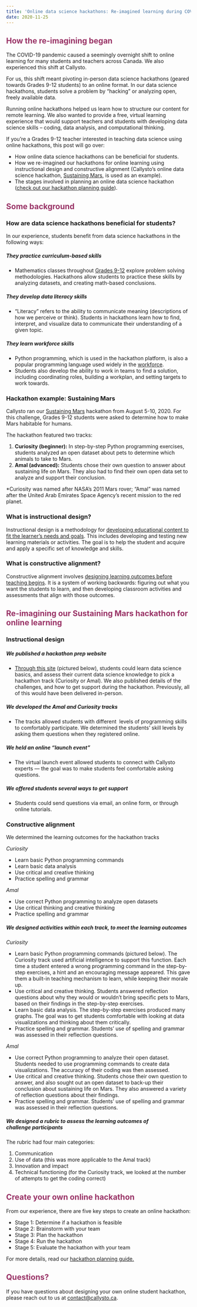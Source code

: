 ```yaml
---
title: 'Online data science hackathons: Re-imagined learning during COVID-19'
date: 2020-11-25
---
```

<h2><span style="color: #993366;">How the re-imagining began</span></h2>
<p>The COVID-19 pandemic caused a seemingly overnight shift to online learning for many students and teachers across Canada. We also experienced this shift at Callysto.</p>
<p>For us, this shift meant pivoting in-person data science hackathons (geared towards Grades 9-12 students) to an online format. In our data science hackathons, students solve a problem by “hacking” or analyzing open, freely available data.</p>
<p>Running online hackathons helped us learn how to structure our content for remote learning. We also wanted to provide a free, virtual learning experience that would support teachers and students with developing data science skills – coding, data analysis, and computational thinking.</p>
<p>If you’re a Grades 9-12 teacher interested in teaching data science using online hackathons, this post will go over:</p>
<ul>
<li>How online data science hackathons can be beneficial for students.</li>
<li>How we re-imagined our hackathons for online learning using instructional design and constructive alignment (Callysto’s online data science hackathon,&nbsp;<a href="https://www.callysto.ca/2020/09/10/students-seek-a-sustainable-life-on-mars-as-part-of-callysto-hackathon/" target="_blank" rel="noreferrer noopener">Sustaining Mars</a>, is used as an example).</li>
<li>The stages involved in planning an online data science hackathon (<a href="https://bit.ly/callystohackathonguide" target="_blank" rel="noreferrer noopener">check out our hackathon planning guide</a>).</li>
</ul>
<h2><span style="color: #993366;">Some background</span></h2>
<h3>How are data science hackathons&nbsp;beneficial for students?</h3>
<p>In our experience, students benefit from data science hackathons in the following ways:</p>
<h5><strong>They practice curriculum-based skills</strong></h5>
<ul>
<li>Mathematics classes throughout&nbsp;<a href="https://www.cicic.ca/1240/an_overview_of_elementary_and_secondary_education.canada">Grades 9-12</a>&nbsp;explore problem solving methodologies. Hackathons allow students to practice these skills by analyzing datasets, and creating math-based conclusions.</li>
</ul>
<h5><strong>They develop data literacy skills</strong></h5>
<ul>
<li>“Literacy” refers to the ability to communicate meaning (descriptions of how we perceive or think). Students in hackathons learn how to find, interpret, and visualize data to communicate their understanding of a given topic.</li>
</ul>
<h5>They learn workforce skills</h5>
<ul>
<li>Python programming, which is used in the hackathon platform, is also a popular programming language used widely in the&nbsp;<a href="https://www.indeed.com/career-advice/career-development/best-programming-languages-to-learn" target="_blank" rel="noreferrer noopener">workforce</a>.</li>
<li>Students also develop the ability to work in teams to find a solution, including coordinating roles, building a workplan, and setting targets to work towards.</li>
</ul>
<h3>Hackathon example: Sustaining Mars</h3>
<p>Callysto ran our&nbsp;<a href="https://www.callysto.ca/2020/09/10/students-seek-a-sustainable-life-on-mars-as-part-of-callysto-hackathon/" target="_blank" rel="noreferrer noopener">Sustaining Mars</a>&nbsp;hackathon from August 5-10, 2020. For this challenge, Grades 9-12 students were asked to determine how to make Mars habitable for humans.</p>
<p>The hackathon featured two tracks:</p>
<ol>
<li><strong>Curiosity (beginner):</strong>&nbsp;In step-by-step Python programming exercises, students analyzed an open dataset about pets to determine which animals to take to Mars.</li>
<li><strong>Amal (advanced):</strong>&nbsp;Students chose their own question to answer about sustaining life on Mars. They also had to find their own open data set to analyze and support their conclusion.</li>
</ol>
<p>*Curiosity was named after NASA’s 2011 Mars rover; “Amal” was named after the United Arab Emirates Space Agency’s recent mission to the red planet.</p>
<h3>What is instructional design?</h3>
<p>Instructional design is a methodology for&nbsp;<a href="https://docs.wixstatic.com/ugd/c9b0ce_4c5d961291de41e58e08576d3c9ee868.pdf">developing educational content to fit the learner’s needs and goals</a>.&nbsp;This includes developing and testing new learning materials or activities. The goal is to help the student and acquire and apply a specific set of knowledge and skills.</p>
<h3>What is constructive alignment?</h3>
<p>Constructive alignment involves&nbsp;<a href="https://www.tru.ca/__shared/assets/Constructive_Alignment36087.pdf">designing learning outcomes before teaching begins</a>. It is a system of working backwards: figuring out what you want the students to learn, and then developing classroom activities and assessments that align with those outcomes.</p>
<h2><span style="color: #993366;">Re-imagining our Sustaining Mars hackathon for online learning</span></h2>
<h3>Instructional design</h3>
<h5>We published a&nbsp;hackathon prep website</h5>
<ul>
<li><a href="https://callysto-hackathon.netlify.app/" target="_blank" rel="noreferrer noopener">Through this site</a>&nbsp;(pictured below),&nbsp;students could learn data science basics, and assess their current data science knowledge to pick a hackathon track (Curiosity or Amal). We also published details of the challenges, and how to get support during the hackathon. Previously, all of this would have been delivered in-person.</li>
</ul>
<h5>We developed the Amal and Curiosity tracks</h5>
<ul>
<li>The tracks allowed students with different&nbsp; levels of programming skills to comfortably participate. We determined the students’ skill levels by asking them questions when they registered online.</li>
</ul>
<h5>We held an online “launch event”</h5>
<ul>
<li>The virtual launch event allowed students to connect with Callysto experts — the goal was to make students feel comfortable asking questions.</li>
</ul>
<h5>We offered students several ways to get support</h5>
<ul>
<li>Students could send questions via email, an online form, or through online tutorials.</li>
</ul>
<h3>Constructive alignment</h3>
<p>We determined the learning outcomes for the hackathon tracks</p>
<p><em>Curiosity</em></p>
<ul>
<li>Learn basic Python programming commands</li>
<li>Learn basic data analysis</li>
<li>Use critical and creative thinking</li>
<li>Practice spelling and grammar</li>
</ul>
<p><em>Amal</em></p>
<ul>
<li>Use correct Python programming to analyze open datasets</li>
<li>Use critical thinking and creative thinking</li>
<li>Practice spelling and grammar</li>
</ul>
<h5>We designed activities within each track, to meet the learning outcomes</h5>
<p><em>Curiosity</em></p>
<ul>
<li>Learn basic Python programming commands (pictured below). The Curiosity track used artificial intelligence to support this function. Each time a student entered a wrong programming command in the step-by-step exercises, a hint and an encouraging message appeared. This gave them a built-in teaching mechanism to learn, while keeping their morale up.</li>
<li>Use critical and creative thinking. Students answered reflection questions about why they would or wouldn’t bring specific pets to Mars, based on their findings in the step-by-step exercises.</li>
<li>Learn basic data analysis. The step-by-step exercises produced many graphs. The goal was to get students comfortable with looking at data visualizations and thinking about them critically.</li>
<li>Practice spelling and grammar. Students’ use of spelling and grammar was assessed in their reflection questions.</li>
</ul>
<p><em>Amal</em></p>
<ul>
<li>Use correct Python programming to analyze their open dataset. Students needed to use programming commands to create data visualizations. The accuracy of their coding was then assessed.</li>
<li>Use critical and creative thinking. Students chose their own question to answer, and also sought out an open dataset to back-up their conclusion about sustaining life on Mars. They also answered a variety of reflection questions about their findings.</li>
<li>Practice spelling and grammar. Students’ use of spelling and grammar was assessed in their reflection questions.</li>
</ul>
<h5>We designed a rubric to assess the learning outcomes of challenge&nbsp;participants</h5>
<p>The rubric had four main categories:</p>
<ol>
<li>Communication</li>
<li>Use of data (this was more applicable to the Amal track)</li>
<li>Innovation and impact</li>
<li>Technical functioning (for the Curiosity track, we looked at the number of attempts to get the coding correct)</li>
</ol>
<h2><span style="color: #993366;">Create your own online hackathon</span></h2>
<p>From our experience, there are five key steps to create an online hackathon:</p>
<ul>
<li>Stage 1: Determine if a hackathon is feasible</li>
<li>Stage 2: Brainstorm with your team</li>
<li>Stage 3: Plan the hackathon</li>
<li>Stage 4: Run the hackathon</li>
<li>Stage 5: Evaluate the hackathon with your team</li>
</ul>
<p>For more details, read our&nbsp;<a href="http://bit.ly/callystohackathonguide" target="_blank" rel="noreferrer noopener">hackathon planning guide.</a></p>
<h2><span style="color: #993366;">Questions?</span></h2>
<p>If you have questions about designing your own online student hackathon, please reach out to us at&nbsp;<a href="mailto:contact@callysto.ca" target="_blank" rel="noreferrer noopener">contact@callysto.ca</a>.</p>